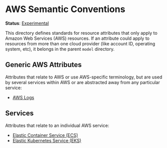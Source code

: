 <!--- Hugo front matter used to generate the website version of this page:
linkTitle: AWS
path_base_for_github_subdir:
  from: tmp/semconv/docs/resource/cloud-provider/aws/_index.md
  to: resource/cloud-provider/aws/README.md
--->

# AWS Semantic Conventions

**Status**: [Experimental][DocumentStatus]

This directory defines standards for resource attributes that only apply to Amazon
Web Services (AWS) resources. If an attribute could apply to resources from more than one cloud
provider (like account ID, operating system, etc), it belongs in the parent
`model` directory.

## Generic AWS Attributes

Attributes that relate to AWS or use AWS-specific terminology, but are used by several
services within AWS or are abstracted away from any particular service:

- [AWS Logs](./logs.md)

## Services

Attributes that relate to an individual AWS service:

- [Elastic Container Service (ECS)](./ecs.md)
- [Elastic Kubernetes Service (EKS)](./eks.md)

[DocumentStatus]: https://github.com/open-telemetry/opentelemetry-specification/tree/v1.26.0/specification/document-status.md
